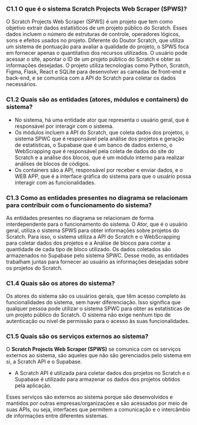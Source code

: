 ### C1.1 O que é o sistema Scratch Projects Web Scraper (SPWS)?

O Scratch Projects Web Scraper (SPWS) é um projeto que tem como objetivo extrair dados estatísticos de um projeto público do Scratch. Esses dados incluem o número de estruturas de controle, operadores lógicos, sons e efeitos usados no projeto. Diferente do Doutor Scratch, que utiliza um sistema de pontuação para avaliar a qualidade do projeto, o SPWS foca em fornecer apenas o quantitativo dos recursos utilizados. O usuário pode acessar o site, apontar o ID de um projeto público do Scratch e obter as informações desejadas. O projeto utiliza tecnologias como Python, Scratch, Figma, Flask, React e SQLite para desenvolver as camadas de front-end e back-end, e se comunica com a API do Scratch para coletar os dados necessários.

### C1.2 Quais são as entidades (atores, módulos e containers) do sistema?

- No sistema, há uma entidade ator que representa o usuário geral, que é responsável por interagir com o sistema. 
- Os módulos incluem a API do Scratch, que coleta dados dos projetos, o sistema SPWC que é responsável pela análise dos projetos e geração de estatísticas, o Supabase que é um banco de dados externo, o WebScrapping que é responsável pela coleta de dados do site do Scratch e a análise dos blocos, que é um módulo interno para realizar análises de blocos de códigos. 
- Os containers são a API, responsável por receber e enviar dados, e o WEB APP, que é a interface gráfica do sistema para que o usuário possa interagir com as funcionalidades. 

### C1.3 Como as entidades presentes no diagrama se relacionam para contribuir com o funcionamento do sistema?

As entidades presentes no diagrama se relacionam de forma interdependente para o funcionamento do sistema. O Ator, que é o usuário geral, utiliza o sistema SPWS para obter informações sobre projetos do Scratch. Para isso, o sistema utiliza a API do Scratch e o WebScrapping para coletar dados dos projetos e a Análise de blocos para contar a quantidade de cada tipo de bloco utilizado. Os dados coletados são armazenados no Supabase pelo sistema SPWC. Desse modo, as entidades trabalham juntas para fornecer ao usuário as informações desejadas sobre os projetos do Scratch.

### C1.4 Quais são os atores do sistema?

Os atores do sistema são os usuários gerais, que têm acesso completo às funcionalidades do sistema, sem haver diferenciação. Isso significa que qualquer pessoa pode utilizar o sistema SPWC para obter as estatísticas de um projeto público do Scratch. O sistema não exige nenhum tipo de autenticação ou nível de permissão para o acesso às suas funcionalidades.

### C1.5 Quais são os serviços externos ao sistema?

O **Scratch Projects Web Scraper (SPWS)** se comunica com os serviços externos ao sistema, são aqueles que não são gerenciados pelo sistema em si, a Scratch API e o Supabase.

- A Scratch API é utilizada para coletar dados dos projetos no Scratch e o Supabase é utilizado para armazenar os dados dos projetos obtidos pela aplicação.

Esses serviços são externos ao sistema porque são desenvolvidos e mantidos por outras empresas/organizações e são acessados por meio de suas APIs, ou seja, interfaces que permitem a comunicação e o intercâmbio de informações entre diferentes sistemas.
